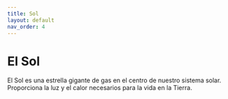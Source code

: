 ```yaml
---
title: Sol
layout: default
nav_order: 4
---
```


# El Sol

El Sol es una estrella gigante de gas en el centro de nuestro sistema solar. Proporciona la luz y el calor necesarios para la vida en la Tierra.
